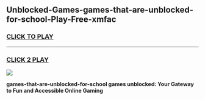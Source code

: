 
## Unblocked-Games-games-that-are-unblocked-for-school-Play-Free-xmfac
<h3>
<a href="https://premium76.site?title=games-that-are-unblocked-for-school&ref=18A1">CLICK TO PLAY</a></h3>
<hr>

<h3>
<a href="https://premium76.site?title=games-that-are-unblocked-for-school&ref=18A1">CLICK 2 PLAY</a>
  
</h3>

<a href="https://premium76.site?title=games-that-are-unblocked-for-school&ref=18A1"><img src="https://clearcache.store/games.png"></a>


**games-that-are-unblocked-for-school games unblocked: Your Gateway to Fun and Accessible Online Gaming**

